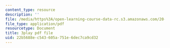 ```yaml
---
content_type: resource
description: ''
file: /media/https%3A/open-learning-course-data-rc.s3.amazonaws.com/20-219-becoming-the-next-bill-nye-writing-and-hosting-the-educational-show-january-iap-2015/22b5688ec543605a751e6dec7ca9cd32_XDBr39cwmbg.pdf
file_type: application/pdf
resourcetype: Document
title: 3play pdf file
uid: 22b5688e-c543-605a-751e-6dec7ca9cd32
---
```

